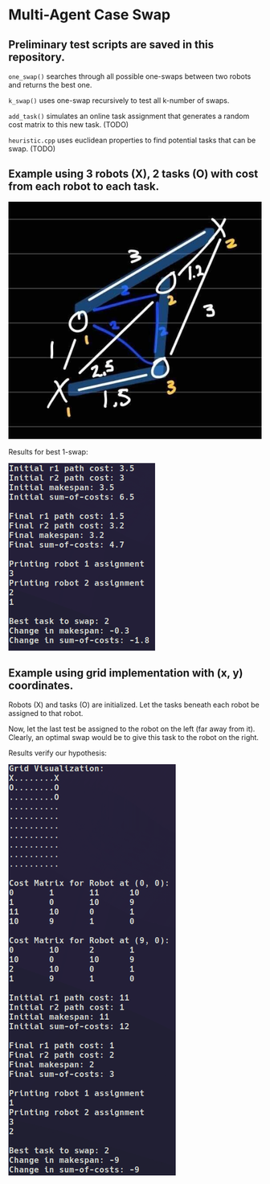 # Multi-Agent Case Swap

## Preliminary test scripts are saved in this repository.
`one_swap()` searches through all possible one-swaps between two robots and returns the best one.

`k_swap()` uses one-swap recursively to test all k-number of swaps.

`add_task()` simulates an online task assignment that generates a random cost matrix to this new task. (TODO)

`heuristic.cpp` uses euclidean properties to find potential tasks that can be swap. (TODO)

## Example using 3 robots (X), 2 tasks (O) with cost from each robot to each task.

![Desc](assets/1-swap.jpg)

Results for best 1-swap:

![Result](assets/results.png)

## Example using grid implementation with (x, y) coordinates.

Robots (X) and tasks (O) are initialized.
Let the tasks beneath each robot be assigned to that robot.

Now, let the last test be assigned to the robot on the left (far away from it).
Clearly, an optimal swap would be to give this task to the robot on the right.

Results verify our hypothesis:

![Grid](assets/grid.png)

